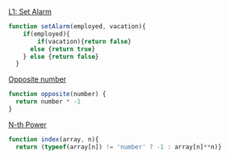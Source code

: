 [ L1: Set Alarm](https://www.codewars.com/kata/568dcc3c7f12767a62000038)
````js
function setAlarm(employed, vacation){
    if(employed){
        if(vacation){return false} 
      else {return true}
    } else {return false}
  }

  ````

[Opposite number](https://www.codewars.com/kata/56dec885c54a926dcd001095)
````js
function opposite(number) {
  return number * -1
}
````

[N-th Power](https://www.codewars.com/kata/57d814e4950d8489720008db)
````js
function index(array, n){
  return (typeof(array[n]) != 'number' ? -1 : array[n]**n)}
````